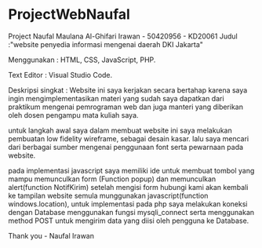 # ProjectWebNaufal
Project Naufal Maulana Al-Ghifari Irawan - 50420956 - KD20061
Judul :"website penyedia informasi mengenai daerah DKI Jakarta"

Menggunakan : HTML, CSS, JavaScript, PHP.

Text Editor : Visual Studio Code.

Deskripsi singkat :
Website ini saya kerjakan secara bertahap karena saya ingin mengimplementasikan materi yang sudah
saya dapatkan dari praktikum mengenai pemrograman web dan juga manteri yang diberikan oleh dosen pengampu mata kuliah saya.

untuk langkah awal saya dalam membuat website ini saya melakukan pembuatan low fidelity wireframe, sebagai desain kasar.
lalu saya mencari dari berbagai sumber mengenai penggunaan font serta pewarnaan pada website.

pada implementasi javascript saya memiliki ide untuk membuat tombol yang mampu memunculkan form (Function popup) dan memunculkan alert(function NotifKirim) setelah mengisi form hubungi kami akan kembali ke tampilan website semula munggunakan javascript(function windows.location), untuk implementasi pada php saya melakukan koneksi dengan Database menggunakan fungsi mysqli_connect serta menggunakan method
POST untuk mengirim data yang diisi oleh pengguna ke Database.

Thank you - Naufal Irawan
